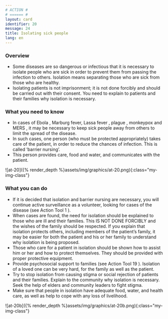 ```yaml
---
# ACTION #
# ====== #
layout: card
identifier: 20
message: 24
title: Isolating sick people
lang: en
---
```


### Overview

- Some diseases are so dangerous or infectious that it is necessary to isolate people who are sick in order to prevent them from passing the infection to others. Isolation means separating those who are sick from those who are healthy.
- Isolating patients is not imprisonment; it is not done forcibly and should be carried out with their consent. You need to explain to patients and their families why isolation is necessary.

### What you need to know

- In cases of Ebola <a class="crosslink" href="{% render_depth %}{% render_link disease|17 %}"><i class="fas fa-external-link-alt" aria-hidden="true"></i></a>, Marburg fever<a class="crosslink" href="{% render_depth %}{% render_link disease|19 %}"><i class="fas fa-external-link-alt" aria-hidden="true"></i></a>, Lassa fever <a class="crosslink" href="{% render_depth %}{% render_link disease|18 %}"><i class="fas fa-external-link-alt" aria-hidden="true"></i></a>, plague <a class="crosslink" href="{% render_depth %}{% render_link disease|20 %}"><i class="fas fa-external-link-alt" aria-hidden="true"></i></a>, monkeypox <a class="crosslink" href="{% render_depth %}{% render_link disease|25 %}"><i class="fas fa-external-link-alt" aria-hidden="true"></i></a> and MERS <a class="crosslink" href="{% render_depth %}{% render_link disease|24 %}"><i class="fas fa-external-link-alt" aria-hidden="true"></i></a>, it may be necessary to keep sick people away from others to limit the spread of the disease.
- In such cases, one person (who must be protected appropriately) takes care of the patient, in order to reduce the chances of infection. This is called ‘barrier nursing’.
- This person provides care, food and water, and communicates with the patient.

![at-20]({% render_depth %}assets/img/graphics/at-20.png){:class="my-img-class"}

### What you can do

- If it is decided that isolation and barrier nursing are necessary, you will continue active surveillance as a volunteer, looking for cases of the disease (see Action Tool 1 <a class="crosslink" href="{% render_depth %}{% render_link action|1 %}"><i class="fas fa-external-link-alt" aria-hidden="true"></i></a>).
- When cases are found, the need for isolation should be explained to those who are ill and their families. This IS NOT DONE FORCIBLY and the wishes of the family should be respected. If you explain that isolation protects others, including members of the patient’s family, it may be easier for both the patient and his or her family to understand why isolation is being proposed.
- Those who care for a patient in isolation should be shown how to assist him or her and how to protect themselves. They should be provided with proper protective equipment.
- Provide psychosocial support to families (see Action Tool 19 <a class="crosslink" href="{% render_depth %}{% render_link action|19 %}"><i class="fas fa-external-link-alt" aria-hidden="true"></i></a>). Isolation of a loved one can be very hard, for the family as well as the patient.
- Try to stop isolation from causing stigma or social rejection of patients and their families. Explain to the community why isolation is necessary. Seek the help of elders and community leaders to fight stigma.
-	Make sure that people in isolation have adequate food, water, and health care, as well as help to cope with any loss of livelihood. 

![at-20b]({% render_depth %}assets/img/graphics/at-20b.png){:class="my-img-class"}

